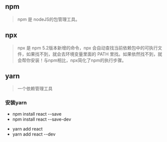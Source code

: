 ## npm
>npm 是 nodeJS的包管理工具。

## npx
>npx 是 npm 5.2版本新增的命令，npx 会自动查找当前依赖包中的可执行文件，如果找不到，就会去环境变量里面的 PATH 里找。如果依然找不到，就会帮你安装！与npm相比，npx简化了npm的执行步骤。

## yarn
> 一个依赖管理工具

### 安装yarn 

* npm install react --save
* npm install react --save-dev

- yarn add react
- yarn add react --dev
